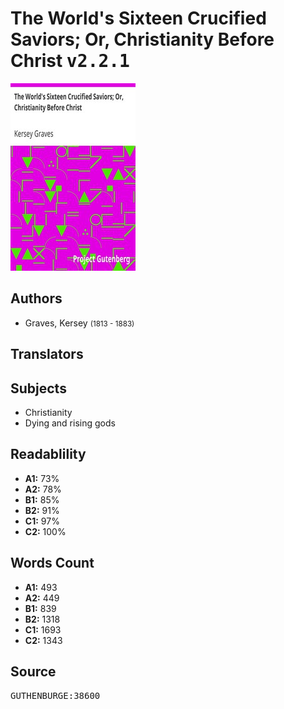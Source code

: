 # The World's Sixteen Crucified Saviors; Or, Christianity Before Christ <kbd>v2.2.1</kbd>

![](./cover.medium.jpg "")

## Authors


 - Graves, Kersey <small>(1813 - 1883)</small>

## Translators



## Subjects


 - Christianity
 - Dying and rising gods

## Readablility


 - **A1:** 73%
 - **A2:** 78%
 - **B1:** 85%
 - **B2:** 91%
 - **C1:** 97%
 - **C2:** 100%

## Words Count


 - **A1:** 493
 - **A2:** 449
 - **B1:** 839
 - **B2:** 1318
 - **C1:** 1693
 - **C2:** 1343

## Source


<kbd>GUTHENBURGE:38600</kbd>

